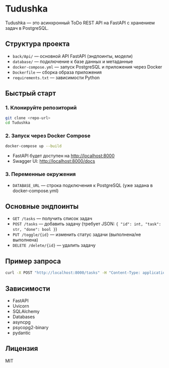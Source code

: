 # Tudushka

Tudushka — это асинхронный ToDo REST API на FastAPI с хранением задач в PostgreSQL.

## Структура проекта

- `back/Api/` — основной API FastAPI (эндпоинты, модели)
- `database/` — подключение к базе данных и метаданные
- `docker-compose.yml` — запуск PostgreSQL и приложения через Docker
- `Dockerfile` — сборка образа приложения
- `requirements.txt` — зависимости Python

## Быстрый старт

### 1. Клонируйте репозиторий

```sh
git clone <repo-url>
cd Tudushka
```

### 2. Запуск через Docker Compose

```sh
docker-compose up --build
```

- FastAPI будет доступен на [http://localhost:8000](http://localhost:8000)
- Swagger UI: [http://localhost:8000/docs](http://localhost:8000/docs)

### 3. Переменные окружения

- `DATABASE_URL` — строка подключения к PostgreSQL (уже задана в docker-compose.yml)

## Основные эндпоинты

- `GET /tasks` — получить список задач
- `POST /tasks` — добавить задачу (требует JSON: `{ "id": int, "task": str, "done": bool }`)
- `PUT /toggle/{id}` — изменить статус задачи (выполнена/не выполнена)
- `DELETE /delete/{id}` — удалить задачу

## Пример запроса

```sh
curl -X POST "http://localhost:8000/tasks" -H "Content-Type: application/json" -d '{"id": 1, "task": "Купить хлеб", "done": false}'
```

## Зависимости

- FastAPI
- Uvicorn
- SQLAlchemy
- Databases
- asyncpg
- psycopg2-binary
- pydantic

## Лицензия

MIT
